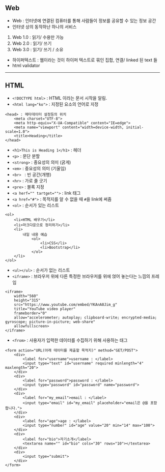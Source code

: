 ## Web
- Web : 인터넷에 연결된 컴퓨터를 통해 사람들이 정보를 공유할 수 있는 정보 공간
- 인터넷 상의 동작하난 하나의 서비스
 1. Web 1.0 : 읽기/ 수용만 가능
 2. Web 2.0 : 읽기/ 쓰기 
 3. Web 3.0 : 읽기/ 쓰기 / 소유
- 하이퍼텍스트 : 웹이라는 것이 하이퍼 텍스트로 묶인 집합, 연결/ linked 된 text 들
- html validator
---
## HTML

- `<!DOCTYPE html>` : HTML 이라는 문서 시작을 알림.
- `<html lang="ko">` : 지정된 요소의 언어로 지정
```
<head> : 메타데이터 설정등의 위치 
    <meta charset="UTF-8">
    <meta http-equiv="X-UA-Compatible" content="IE=edge">
    <meta name="viewport" content="width=device-width, initial-scale=1.0">
    <title>Heading</title>
</head>
```
- `<h1>This is Heading 1</h1>` : 헤더
- `<p>` : 문단 분할
- `<strong>` : 중요성의 의미 (굵게)
- `<em>` : 중요성의 의미 (기울임)
- `<br> ` : 빈 공간(개행)
- `<hr>` : 가로 줄 긋기
- `<pre>` : 블록 지정
- `<a herf="" tartget="">` : link 태그
- `<a href="#">` : 목적지를 알 수 없을 때 `#`을 link에 써줌
- `<ol>` : 순서가 있는 리스트 
```
<ol>
    <li>HTML 배우기</li>
    <li>마크다운으로 정리하기</li>
    <li>
        내일 내용 예습
            <ol>
                <li>CSS</li>
                <li>Bootstrap</li>
            </ol>
    </li>
</ol>
```
- `<ul></ul>` : 순서가 없는 리스트
- `<iframe>` : 브라우저 위에 다른 특정한 브라우저를 위에 얹어 놓는다는 느낌의 프레임
```
<iframe> 
    width="560" 
    height="315" 
    src="https://www.youtube.com/embed/YKAnA0Jim_g" 
    title="YouTube video player" 
    frameborder="0" 
    allow="accelerometer; autoplay; clipboard-write; encrypted-media; gyroscope; picture-in-picture; web-share" 
    allowfullscreen>
</iframe>
```
- `<from>` : 사용자가 입력한 데이터를 수집하기 위해 사용하는 태그
```
<form action="URL(아래 데이터를 제출할 목적지)" method="GET/POST">            
    <div>
        <label for="username">username : </label>
        <input type="text" id="username" required minlength="4" maxlength="20">
    </div>
    <div>
        <label for="password">password : </label>
        <input type="password" id="password" name="password">
    </div>
    <div>
        <label for="my_email">email : </label>
        <input type="email" id="my_email" placeholder="email은 @을 포함합니다.">
    </div>
    <div>
        <label for="age">age : </label>
        <input type="number" id="age" value="20" min="14" max="100">
    </div>
    <div>
        <label for="bio">자기소개</label>
        <textarea name="" id="bio" cols="30" rows="10"></textarea>
    </div>
    <div>
        <input type="submit">
    </div>
</form>
```
